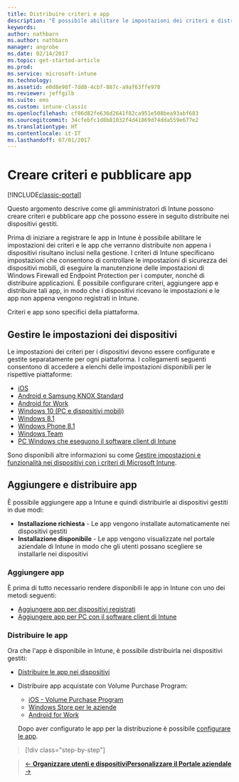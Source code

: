 ```yaml
---
title: Distribuire criteri e app
description: "È possibile abilitare le impostazioni dei criteri e distribuire le app che verranno applicate subito dopo la registrazione dei dispositivi nel sistema di gestione."
keywords: 
author: nathbarn
ms.author: nathbarn
manager: angrobe
ms.date: 02/14/2017
ms.topic: get-started-article
ms.prod: 
ms.service: microsoft-intune
ms.technology: 
ms.assetid: e0d8e98f-7dd8-4cbf-887c-a9af63ffe970
ms.reviewer: jeffgilb
ms.suite: ems
ms.custom: intune-classic
ms.openlocfilehash: cf86d82fe636d2641f82ca951e508bea93abf683
ms.sourcegitcommit: 34cfebfc1d8b81032f4d41869d74dda559e677e2
ms.translationtype: HT
ms.contentlocale: it-IT
ms.lasthandoff: 07/01/2017
---
```

# <a name="create-policies-and-publish-apps"></a>Creare criteri e pubblicare app

[!INCLUDE[classic-portal](../includes/classic-portal.md)]

Questo argomento descrive come gli amministratori di Intune possono creare criteri e pubblicare app che possono essere in seguito distribuite nei dispositivi gestiti.

Prima di iniziare a registrare le app in Intune è possibile abilitare le impostazioni dei criteri e le app che verranno distribuite non appena i dispositivi risultano inclusi nella gestione. I criteri di Intune specificano impostazioni che consentono di controllare le impostazioni di sicurezza dei dispositivi mobili, di eseguire la manutenzione delle impostazioni di Windows Firewall ed Endpoint Protection per i computer, nonché di distribuire applicazioni. È possibile configurare criteri, aggiungere app e distribuire tali app, in modo che i dispositivi ricevano le impostazioni e le app non appena vengono registrati in Intune.

Criteri e app sono specifici della piattaforma.

## <a name="manage-device-settings"></a>Gestire le impostazioni dei dispositivi

 Le impostazioni dei criteri per i dispositivi devono essere configurate e gestite separatamente per ogni piattaforma. I collegamenti seguenti consentono di accedere a elenchi delle impostazioni disponibili per le rispettive piattaforme:

- [iOS](/intune-classic/deploy-use/ios-policy-settings-in-microsoft-intune)
- [Android e Samsung KNOX Standard](/intune-classic/deploy-use/android-policy-settings-in-microsoft-intune)
- [Android for Work](/intune-classic/deploy-use/android-for-work-policy-settings-in-microsoft-intune)
- [Windows 10 (PC e dispositivi mobili)](/intune-classic/deploy-use/windows-10-policy-settings-in-microsoft-intune)
- [Windows 8.1](/intune-classic/deploy-use/windows-configuration-policy-settings-in-microsoft-intune)
- [Windows Phone 8.1](/intune-classic/deploy-use/windows-phone-8-1-policy-settings-in-microsoft-intune)
- [Windows Team](/intune-classic/deploy-use/windows-team-configuration-policy-settings-in-microsoft-intune)
- [PC Windows che eseguono il software client di Intune](/intune-classic/deploy-use/policies-to-protect-windows-pcs-in-microsoft-intune)

Sono disponibili altre informazioni su come [Gestire impostazioni e funzionalità nei dispositivi con i criteri di Microsoft Intune](/intune-classic/deploy-use/manage-settings-and-features-on-your-devices-with-microsoft-intune-policies).

## <a name="add-and-deploy-apps"></a>Aggiungere e distribuire app

È possibile aggiungere app a Intune e quindi distribuirle ai dispositivi gestiti in due modi:
- **Installazione richiesta** - Le app vengono installate automaticamente nei dispositivi gestiti
- **Installazione disponibile** - Le app vengono visualizzate nel portale aziendale di Intune in modo che gli utenti possano scegliere se installarle nei dispositivi

### <a name="add-apps"></a>Aggiungere app

È prima di tutto necessario rendere disponibili le app in Intune con uno dei metodi seguenti:
- [Aggiungere app per dispositivi registrati](/intune-classic/deploy-use/add-apps-for-mobile-devices-in-microsoft-intune)
- [Aggiungere app per PC con il software client di Intune](/intune-classic/deploy-use/add-apps-for-windows-pcs-in-microsoft-intune)

### <a name="deploy-apps"></a>Distribuire le app

Ora che l'app è disponibile in Intune, è possibile distribuirla nei dispositivi gestiti:
- [Distribuire le app nei dispositivi](/intune-classic/deploy-use/deploy-use/deploy-apps-in-microsoft-intune)
- Distribuire app acquistate con Volume Purchase Program:
    - [iOS - Volume Purchase Program](/intune-classic/deploy-use/manage-ios-apps-you-purchased-through-a-volume-purchase-program-with-microsoft-intune)
    - [Windows Store per le aziende](/intune-classic/deploy-use/manage-apps-you-purchased-from-the-windows-store-for-business-with-microsoft-intune)
    - [Android for Work](/intune-classic/deploy-use/android-for-work-apps)

    Dopo aver configurato le app per la distribuzione è possibile [configurare le app](/intune-classic/deploy-use/monitor-apps-in-microsoft-intune).

>[!div class="step-by-step"]

>[&larr; **Organizzare utenti e dispositivi**](.\start-with-a-paid-subscription-to-microsoft-intune-step-5.md)[**Personalizzare il Portale aziendale** &rarr;](/intune/company-portal-customize)  
